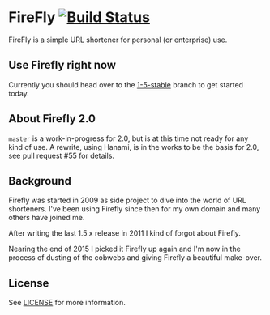 # FireFly [![Build Status](https://secure.travis-ci.org/ariejan/firefly.png?branch=master)](http://travis-ci.org/ariejan/firefly)

FireFly is a simple URL shortener for personal (or enterprise) use.

## Use Firefly right now

Currently you should head over to the [1-5-stable][1-5-stable] branch to get started today.

## About Firefly 2.0

`master` is a work-in-progress for 2.0, but is at this time not ready for any kind of use. 
A rewrite, using Hanami, is in the works to be the basis for 2.0, see pull request #55 for details.

## Background

Firefly was started in 2009 as side project to dive into the world of URL
shorteners. I've been using Firefly since then for my own domain and many 
others have joined me.

After writing the last 1.5.x release in 2011 I kind of forgot about Firefly.

Nearing the end of 2015 I picked it Firefly up again and I'm now in the 
process of dusting of the cobwebs and giving Firefly a beautiful make-over.

## License

See [LICENSE][license] for more information.

[issues]: https://github.com/ariejan/firefly/issues
[1-5-stable]: https://github.com/ariejan/firefly/tree/1-5-stable
[ariejannet]: http://ariejan.net
[license]: https://github.com/ariejan/firefly/blob/master/LICENSE

